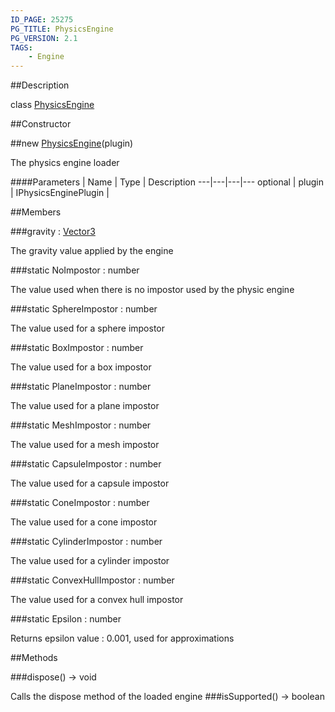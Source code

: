```yaml
---
ID_PAGE: 25275
PG_TITLE: PhysicsEngine
PG_VERSION: 2.1
TAGS:
    - Engine
---
```

##Description

class [PhysicsEngine](/classes/2.2/PhysicsEngine)



##Constructor

##new [PhysicsEngine](/classes/2.2/PhysicsEngine)(plugin)

The physics engine loader

####Parameters
 | Name | Type | Description
---|---|---|---
optional | plugin | IPhysicsEnginePlugin | 

##Members

###gravity : [Vector3](/classes/2.2/Vector3)

The gravity value applied by the engine

###static NoImpostor : number

The value used when there is no impostor used by the physic engine

###static SphereImpostor : number

The value used for a sphere impostor

###static BoxImpostor : number

The value used for a box impostor

###static PlaneImpostor : number

The value used for a plane impostor

###static MeshImpostor : number

The value used for a mesh impostor

###static CapsuleImpostor : number

The value used for a capsule impostor

###static ConeImpostor : number

The value used for a cone impostor

###static CylinderImpostor : number

The value used for a cylinder impostor

###static ConvexHullImpostor : number

The value used for a convex hull impostor

###static Epsilon : number

Returns epsilon value : 0.001, used for approximations

##Methods

###dispose() &rarr; void

Calls the dispose method of the loaded engine
###isSupported() &rarr; boolean


